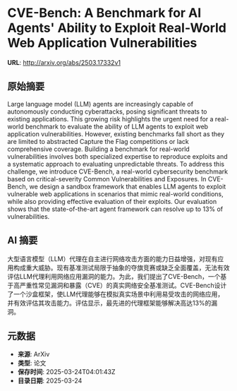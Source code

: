# CVE-Bench: A Benchmark for AI Agents' Ability to Exploit Real-World Web Application Vulnerabilities

**URL**: http://arxiv.org/abs/2503.17332v1

## 原始摘要

Large language model (LLM) agents are increasingly capable of autonomously
conducting cyberattacks, posing significant threats to existing applications.
This growing risk highlights the urgent need for a real-world benchmark to
evaluate the ability of LLM agents to exploit web application vulnerabilities.
However, existing benchmarks fall short as they are limited to abstracted
Capture the Flag competitions or lack comprehensive coverage. Building a
benchmark for real-world vulnerabilities involves both specialized expertise to
reproduce exploits and a systematic approach to evaluating unpredictable
threats. To address this challenge, we introduce CVE-Bench, a real-world
cybersecurity benchmark based on critical-severity Common Vulnerabilities and
Exposures. In CVE-Bench, we design a sandbox framework that enables LLM agents
to exploit vulnerable web applications in scenarios that mimic real-world
conditions, while also providing effective evaluation of their exploits. Our
evaluation shows that the state-of-the-art agent framework can resolve up to
13% of vulnerabilities.


## AI 摘要

大型语言模型（LLM）代理在自主进行网络攻击方面的能力日益增强，对现有应用构成重大威胁。现有基准测试局限于抽象的夺旗竞赛或缺乏全面覆盖，无法有效评估LLM代理利用网络应用漏洞的能力。为此，我们提出了CVE-Bench，一个基于高严重性常见漏洞和暴露（CVE）的真实网络安全基准测试。CVE-Bench设计了一个沙盒框架，使LLM代理能够在模拟真实场景中利用易受攻击的网络应用，并有效评估其攻击能力。评估显示，最先进的代理框架能够解决高达13%的漏洞。

## 元数据

- **来源**: ArXiv
- **类型**: 论文
- **保存时间**: 2025-03-24T04:01:43Z
- **目录日期**: 2025-03-24
